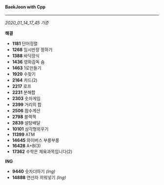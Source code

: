 #### BaekJoon with Cpp
___

*2020_01_14_17_45 기준*

**해결**

* __1181__ 단어정렬
* __1268__ 임시반장 정하기
* __1388__ 바닥장식
* __1436__ 영화감독 숌
* __1463__ 1로만들기
* __1920__ 수찾기
* __2164__ 카드(2)
* __2217__ 로프
* __2231__ 분해합
* __2303__ 숫자게임
* __2399__ 거리의 합
* __2506__ 점수계산
* __2798__ 블랙잭
* __2839__ 설탕배달
* __10101__ 삼각형외우기
* __11399__ ATM
* __14645__ 와이버스 부릉부릉
* __16428__ A+B(3)
* __17362__ 수학은 체육과목입니다(2)

**ING**

* __9440__ 숫자더하기 _(Ing)_
* __14888__ 연산자 끼워넣기 _(Ing)_